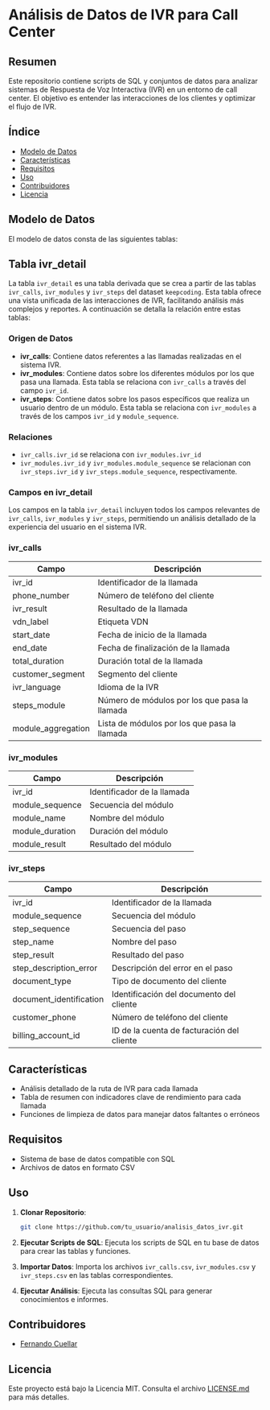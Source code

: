 # Análisis de Datos de IVR para Call Center

## Resumen

Este repositorio contiene scripts de SQL y conjuntos de datos para analizar sistemas de Respuesta de Voz Interactiva (IVR) en un entorno de call center. El objetivo es entender las interacciones de los clientes y optimizar el flujo de IVR.

## Índice

- [Modelo de Datos](#modelo-de-datos)
- [Características](#características)
- [Requisitos](#requisitos)
- [Uso](#uso)
- [Contribuidores](#contribuidores)
- [Licencia](#licencia)

## Modelo de Datos

El modelo de datos consta de las siguientes tablas:

## Tabla ivr_detail

La tabla `ivr_detail` es una tabla derivada que se crea a partir de las tablas `ivr_calls`, `ivr_modules` y `ivr_steps` del dataset `keepcoding`. Esta tabla ofrece una vista unificada de las interacciones de IVR, facilitando análisis más complejos y reportes. A continuación se detalla la relación entre estas tablas:

### Origen de Datos

- **ivr_calls**: Contiene datos referentes a las llamadas realizadas en el sistema IVR.
- **ivr_modules**: Contiene datos sobre los diferentes módulos por los que pasa una llamada. Esta tabla se relaciona con `ivr_calls` a través del campo `ivr_id`.
- **ivr_steps**: Contiene datos sobre los pasos específicos que realiza un usuario dentro de un módulo. Esta tabla se relaciona con `ivr_modules` a través de los campos `ivr_id` y `module_sequence`.

### Relaciones

- `ivr_calls.ivr_id` se relaciona con `ivr_modules.ivr_id`
- `ivr_modules.ivr_id` y `ivr_modules.module_sequence` se relacionan con `ivr_steps.ivr_id` y `ivr_steps.module_sequence`, respectivamente.

### Campos en ivr_detail

Los campos en la tabla `ivr_detail` incluyen todos los campos relevantes de `ivr_calls`, `ivr_modules` y `ivr_steps`, permitiendo un análisis detallado de la experiencia del usuario en el sistema IVR.



### ivr_calls

| Campo               | Descripción                                      |
|---------------------|--------------------------------------------------|
| ivr_id              | Identificador de la llamada                      |
| phone_number        | Número de teléfono del cliente                   |
| ivr_result          | Resultado de la llamada                          |
| vdn_label           | Etiqueta VDN                                     |
| start_date          | Fecha de inicio de la llamada                    |
| end_date            | Fecha de finalización de la llamada              |
| total_duration      | Duración total de la llamada                     |
| customer_segment    | Segmento del cliente                             |
| ivr_language        | Idioma de la IVR                                 |
| steps_module        | Número de módulos por los que pasa la llamada    |
| module_aggregation  | Lista de módulos por los que pasa la llamada     |

### ivr_modules

| Campo           | Descripción                                  |
|-----------------|----------------------------------------------|
| ivr_id          | Identificador de la llamada                  |
| module_sequence | Secuencia del módulo                         |
| module_name     | Nombre del módulo                            |
| module_duration | Duración del módulo                          |
| module_result   | Resultado del módulo                         |

### ivr_steps

| Campo                   | Descripción                                       |
|-------------------------|---------------------------------------------------|
| ivr_id                  | Identificador de la llamada                       |
| module_sequence         | Secuencia del módulo                              |
| step_sequence           | Secuencia del paso                                |
| step_name               | Nombre del paso                                   |
| step_result             | Resultado del paso                                |
| step_description_error  | Descripción del error en el paso                  |
| document_type           | Tipo de documento del cliente                     |
| document_identification | Identificación del documento del cliente          |
| customer_phone          | Número de teléfono del cliente                    |
| billing_account_id      | ID de la cuenta de facturación del cliente        |

## Características

- Análisis detallado de la ruta de IVR para cada llamada
- Tabla de resumen con indicadores clave de rendimiento para cada llamada
- Funciones de limpieza de datos para manejar datos faltantes o erróneos

## Requisitos

- Sistema de base de datos compatible con SQL
- Archivos de datos en formato CSV

## Uso

1. **Clonar Repositorio**:

    ```bash
    git clone https://github.com/tu_usuario/analisis_datos_ivr.git
    ```

2. **Ejecutar Scripts de SQL**: Ejecuta los scripts de SQL en tu base de datos para crear las tablas y funciones.

3. **Importar Datos**: Importa los archivos `ivr_calls.csv`, `ivr_modules.csv` y `ivr_steps.csv` en las tablas correspondientes.

4. **Ejecutar Análisis**: Ejecuta las consultas SQL para generar conocimientos e informes.

## Contribuidores

- [Fernando Cuellar](https://github.com/ferkuellar)

## Licencia

Este proyecto está bajo la Licencia MIT. Consulta el archivo [LICENSE.md](LICENSE.md) para más detalles.


